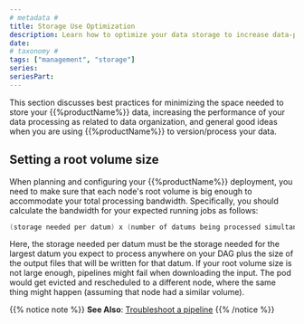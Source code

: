 ```yaml
---
# metadata # 
title: Storage Use Optimization
description: Learn how to optimize your data storage to increase data-processing performance. 
date: 
# taxonomy #
tags: ["management", "storage"]
series:
seriesPart:
---
```


This section discusses best practices for minimizing the
space needed to store your {{%productName%}} data, increasing
the performance of your data processing as related to
data organization, and general good ideas when you
are using {{%productName%}} to version/process your data.

## Setting a root volume size

When planning and configuring your {{%productName%}} deployment, you need to
make sure that each node's root volume is big enough to accommodate
your total processing bandwidth. Specifically, you should calculate
the bandwidth for your expected running jobs as follows:

```s
(storage needed per datum) x (number of datums being processed simultaneously) / (number of nodes)
```

Here, the storage needed per datum must be the storage needed for
the largest datum you expect to process anywhere on your DAG plus
the size of the output files that will be written for that datum.
If your root volume size is not large enough, pipelines might fail
when downloading the input. The pod would get evicted and
rescheduled to a different node, where the same thing might happen
(assuming that node had a similar volume).

{{% notice note %}}
**See Also**: [Troubleshoot a pipeline](../../../troubleshooting/pipeline-troubleshooting#all-your-pods-or-jobs-get-evicted)
{{% /notice %}}